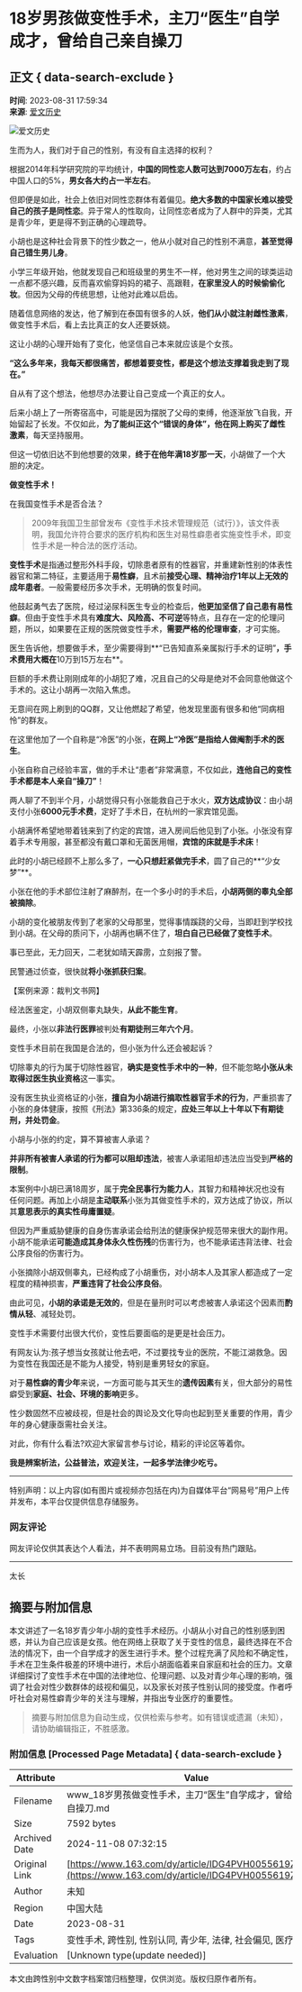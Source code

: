 # 18岁男孩做变性手术，主刀“医生”自学成才，曾给自己亲自操刀

## 正文 { data-search-exclude }


**时间**: 2023-08-31 17:59:34  
**来源**: [爱文历史](https://www.163.com/dy/media/T1671804244702.html)  

![爱文历史](https://nimg.ws.126.net/?url=http://cms-bucket.ws.126.net/2022/1223/6e429773p00rnc6vj0008c000dw00dwc.png&thumbnail=160y160&quality=80&type=jpg)

生而为人，我们对于自己的性别，有没有自主选择的权利？

根据2014年科学研究院的平均统计，**中国的同性恋人数可达到7000万左右**，约占中国人口的5%，**男女各大约占一半左右**。

但即便是如此，社会上依旧对同性恋群体有着偏见。**绝大多数的中国家长难以接受自己的孩子是同性恋**。异于常人的性取向，让同性恋者成为了人群中的异类，尤其是青少年，更是得不到正确的心理疏导。

小胡也是这种社会背景下的性少数之一，他从小就对自己的性别不满意，**甚至觉得自己错生男儿身**。

小学三年级开始，他就发现自己和班级里的男生不一样，他对男生之间的球类运动一点都不感兴趣，反而喜欢偷穿妈妈的裙子、高跟鞋，**在家里没人的时候偷偷化妆**。但因为父母的传统思想，让他对此难以启齿。

随着信息网络的发达，他了解到在泰国有很多的人妖，**他们从小就注射雌性激素**，做变性手术后，看上去比真正的女人还要妖娆。

这让小胡的心理开始有了变化，他坚信自己本来就应该是个女孩。

**“这么多年来，我每天都很痛苦，都想着要变性，都是这个想法支撑着我走到了现在。”**

自从有了这个想法，他想尽办法要让自己变成一个真正的女人。

后来小胡上了一所寄宿高中，可能是因为摆脱了父母的束缚，他逐渐放飞自我，开始留起了长发。不仅如此，**为了能纠正这个“错误的身体”，他在网上购买了雌性激素**，每天坚持服用。

但这一切依旧达不到他想要的效果，**终于在他年满18岁那一天**，小胡做了一个大胆的决定。

**做变性手术！**

在我国变性手术是否合法？

> 2009年我国卫生部曾发布《变性手术技术管理规范（试行）》，该文件表明，我国允许符合要求的医疗机构和医生对易性癖患者实施变性手术，即变性手术是一种合法的医疗活动。

**变性手术**是指通过整形外科手段，切除患者原有的性器官，并重建新性别的体表性器官和第二特征，主要适用于**易性癖**，且术前**接受心理、精神治疗1年以上无效的成年患者**。一般需要经历多次手术，无明确的恢复时间。

他鼓起勇气去了医院，经过泌尿科医生专业的检查后，**他更加坚信了自己患有易性癖**。但由于变性手术具有**难度大、风险高、不可逆**等特点，且存在一定的伦理问题，所以，如果要在正规的医院做变性手术，**需要严格的伦理审查**，才可实施。

医生告诉他，想要做手术，至少需要得到**“已告知直系亲属拟行手术的证明”**，手术费用大概在**10万到15万左右**。

巨额的手术费让刚刚成年的小胡犯了难，况且自己的父母是绝对不会同意他做这个手术的。这让小胡再一次陷入焦虑。

无意间在网上刷到的QQ群，又让他燃起了希望，他发现里面有很多和他“同病相怜”的群友。

在这里他加了一个自称是“冷医”的小张，**在网上“冷医”是指给人做阉割手术的医生**。

小张自称自己经验丰富，做的手术让“患者”非常满意，不仅如此，**连他自己的变性手术都是本人亲自“操刀”**！

两人聊了不到半个月，小胡觉得只有小张能救自己于水火，**双方达成协议**：由小胡支付小张**6000元手术费**，定好了手术日，在杭州的一家宾馆见面。

小胡满怀希望地带着钱来到了约定的宾馆，进入房间后他见到了小张。小张没有穿着手术专用服，甚至都没有戴口罩和无菌医用帽，**宾馆的床就是手术床**！

此时的小胡已经顾不上那么多了，**一心只想赶紧做完手术**，圆了自己的**“少女梦”**。

小张在他的手术部位注射了麻醉剂，在一个多小时的手术后，**小胡两侧的睾丸全部被摘除**。

小胡的变化被朋友传到了老家的父母那里，觉得事情蹊跷的父母，当即赶到学校找到小胡。在父母的质问下，小胡再也瞒不住了，**坦白自己已经做了变性手术**。

事已至此，无力回天，二老犹如晴天霹雳，立刻报了警。

民警通过侦查，很快就**将小张抓获归案**。

【案例来源：裁判文书网】

经法医鉴定，小胡双侧睾丸缺失，**从此不能生育**。

最终，小张以**非法行医罪**被判处**有期徒刑三年六个月**。

变性手术目前在我国是合法的，但小张为什么还会被起诉？

切除睾丸的行为属于切除性器官，**确实是变性手术中的一种**，但不能忽略**小张从未取得过医生执业资格**这一事实。

没有医生执业资格证的小张，**擅自为小胡进行摘取性器官手术的行为**，严重损害了小张的身体健康，按照《刑法》第336条的规定，**应处三年以上十年以下有期徒刑，并处罚金**。

小胡与小张的约定，算不算被害人承诺？

**并非所有被害人承诺的行为都可以阻却违法**，被害人承诺阻却违法应当受到**严格的限制**。

本案例中小胡已满18周岁，属于**完全民事行为能力人**，其智力和精神状况也没有任何问题。再加上小胡是**主动联系**小张为其做变性手术的，双方达成了协议，所以其**意思表示的真实性毋庸置疑**。

但因为严重威胁健康的自身伤害承诺会给刑法的健康保护规范带来很大的副作用。小胡不能承诺**可能造成其身体永久性伤残**的伤害行为，也不能承诺违背法律、社会公序良俗的伤害行为。

小张摘除小胡双侧睾丸，已经构成了小胡重伤，对小胡本人及其家人都造成了一定程度的精神损害，**严重违背了社会公序良俗**。

由此可见，**小胡的承诺是无效的**，但是在量刑时可以考虑被害人承诺这个因素而**酌情从轻**、减轻处罚。

变性手术需要付出很大代价，变性后要面临的是更是社会压力。

有网友认为:孩子想当女孩就让他去吧，不过要找专业的医院，不能江湖救急。因为变性在我国还是不能为人接受，特别是重男轻女的家庭。

对于**易性癖的青少年**来说，一方面可能与其天生的**遗传因素**有关，但大部分的易性癖受到**家庭、社会、环境的影响**更多。

性少数固然不应被歧视，但是社会的舆论及文化导向也起到至关重要的作用，青少年的身心健康亟需社会关注。

对此，你有什么看法?欢迎大家留言参与讨论，精彩的评论区等着你。

**我是辨案析法，公益普法，欢迎关注，一起多学法律少吃亏。**

---

特别声明：以上内容(如有图片或视频亦包括在内)为自媒体平台“网易号”用户上传并发布，本平台仅提供信息存储服务。

### 网友评论
网友评论仅供其表达个人看法，并不表明网易立场。目前没有热门跟贴。

--- 

太长
<!-- tcd_original_link https://www.163.com/dy/article/IDG4PVH0055619Z9.html -->
## 摘要与附加信息

<!-- tcd_abstract -->
本文讲述了一名18岁青少年小胡的变性手术经历。小胡从小对自己的性别感到困惑，并认为自己应该是女孩。他在网络上获取了关于变性的信息，最终选择在不合法的情况下，由一个自学成才的医生进行手术。整个过程充满了风险和不确定性，手术在卫生条件极差的环境中进行，术后小胡面临着来自家庭和社会的压力。文章详细探讨了变性手术在中国的法律地位、伦理问题、以及对青少年心理的影响，强调了社会对性少数群体的歧视和偏见，以及家长对孩子性别认同的接受度。作者呼吁社会对易性癖青少年的关注与理解，并指出专业医疗的重要性。
<!-- tcd_abstract_end -->

> 摘要与附加信息为自动生成，仅供检索与参考。如有错误或遗漏（未知），请协助编辑指正，不胜感激。

### 附加信息 [Processed Page Metadata] { data-search-exclude }

| Attribute       | Value                                  |
|-----------------|----------------------------------------|
| Filename        | www_18岁男孩做变性手术，主刀“医生”自学成才，曾给自己亲自操刀.md                             |
| Size            | 7592 bytes                           |
| Archived Date   | 2024-11-08 07:32:15                             |
| Original Link   | [https://www.163.com/dy/article/IDG4PVH0055619Z9.html](https://www.163.com/dy/article/IDG4PVH0055619Z9.html)                       |
| Author          | 未知                               |
| Region          | 中国大陆                               |
| Date            | 2023-08-31                                 |
| Tags            | 变性手术, 跨性别, 性别认同, 青少年, 法律, 社会偏见, 医疗资源                                 |
| Evaluation            | [Unknown type(update needed)]                                 |
<!-- tcd_table_end -->

本文由跨性别中文数字档案馆归档整理，仅供浏览。版权归原作者所有。
